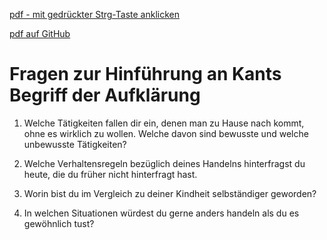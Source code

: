[pdf - mit gedrückter Strg-Taste anklicken](pdf/HO_Kant_Fragen-zur-Aufklaerung_2SpS.pdf)

[pdf auf GitHub](https://github.com/DorKeinath/Ethik-Kurs/blob/master/HOs/pdf/HO_Kant_Fragen-zur-Aufklaerung_2SpS.pdf)

# Fragen zur Hinführung an Kants Begriff der Aufklärung

1. Welche Tätigkeiten fallen dir ein, denen man zu Hause nach kommt, ohne es wirklich zu wollen. Welche davon sind bewusste und welche unbewusste Tätigkeiten? <!-- Zimmer aufräumen, Haushalt, beim Betreten des Hauses Jacke und Schuhe ausziehen, Handy checken -->

2. Welche Verhaltensregeln bezüglich deines Handelns hinterfragst du heute, die du früher nicht hinterfragt hast. <!-- Kirchgang, Höflichgkeit aus Gründen des höheren Alters -->

3. Worin bist du im Vergleich zu deiner Kindheit selbständiger geworden? <!-- Sich anziehen, Entscheidungen der Lebensweise, Heft einkaufen, Termine planen, Mopedfahren, Kochen,... -->

4. In welchen Situationen würdest du gerne anders handeln als du es gewöhnlich tust? <!-- Im Streiten gemein sein, sich ablenken lassen -->
